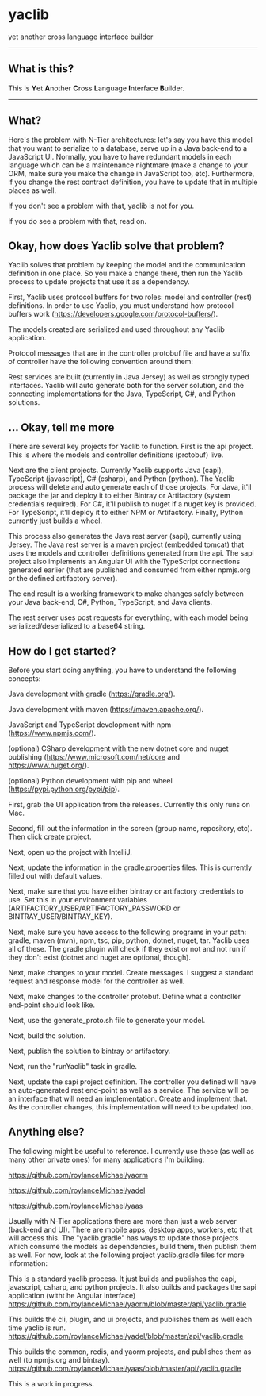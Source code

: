 # yaclib
yet another cross language interface builder


***


## What is this?

This is **Y**et **A**nother **C**ross **L**anguage **I**nterface **B**uilder.


***

## What? 

Here's the problem with N-Tier architectures: let's say you have this model that you want to serialize to a database, serve up in a Java back-end to a JavaScript UI. Normally, you have to have redundant models in each language which can be a maintenance nightmare (make a change to your ORM, make sure you make the change in JavaScript too, etc). Furthermore, if you change the rest contract definition, you have to update that in multiple places as well.

If you don't see a problem with that, yaclib is not for you. 

If you do see a problem with that, read on.


## Okay, how does Yaclib solve that problem?

Yaclib solves that problem by keeping the model and the communication definition in one place. So you make a change there, then run the Yaclib process to update projects that use it as a dependency.

First, Yaclib uses protocol buffers for two roles: model and controller (rest) definitions. In order to use Yaclib, you must understand how protocol buffers work (https://developers.google.com/protocol-buffers/).

The models created are serialized and used throughout any Yaclib application.

Protocol messages that are in the controller protobuf file and have a suffix of controller have the following convention around them:

Rest services are built (currently in Java Jersey) as well as strongly typed interfaces. Yaclib will auto generate both for the server solution, and the connecting implementations for the Java, TypeScript, C#, and Python solutions.

## ... Okay, tell me more

There are several key projects for Yaclib to function. First is the api project. This is where the models and controller definitions (protobuf) live. 

Next are the client projects. Currently Yaclib supports Java (capi), TypeScript (javascript), C# (csharp), and Python (python). The Yaclib process will delete and auto generate each of those projects. For Java, it'll package the jar and deploy it to either Bintray or Artifactory (system credentials required). For C#, it'll publish to nuget if a nuget key is provided. For TypeScript, it'll deploy it to either NPM or Artifactory. Finally, Python currently just builds a wheel. 

This process also generates the Java rest server (sapi), currently using Jersey. The Java rest server is a maven project (embedded tomcat) that uses the models and controller definitions generated from the api. The sapi project also implements an Angular UI with the TypeScript connections generated earlier (that are published and consumed from either npmjs.org or the defined artifactory server).

The end result is a working framework to make changes safely between your Java back-end, C#, Python, TypeScript, and Java clients. 

The rest server uses post requests for everything, with each model being serialized/deserialized to a base64 string.

## How do I get started?

Before you start doing anything, you have to understand the following concepts:

Java development with gradle (https://gradle.org/).

Java development with maven (https://maven.apache.org/).

JavaScript and TypeScript development with npm (https://www.npmjs.com/).

(optional) CSharp development with the new dotnet core and nuget publishing (https://www.microsoft.com/net/core and https://www.nuget.org/).

(optional) Python development with pip and wheel (https://pypi.python.org/pypi/pip).

First, grab the UI application from the releases. Currently this only runs on Mac. 

Second, fill out the information in the screen (group name, repository, etc). Then click create project.

Next, open up the project with IntelliJ. 

Next, update the information in the gradle.properties files. This is currently filled out with default values. 

Next, make sure that you have either bintray or artifactory credentials to use. Set this in your environment variables (ARTIFACTORY_USER/ARTIFACTORY_PASSWORD or BINTRAY_USER/BINTRAY_KEY). 

Next, make sure you have access to the following programs in your path: gradle, maven (mvn), npm, tsc, pip, python, dotnet, nuget, tar. Yaclib uses all of these. The gradle plugin will check if they exist or not and not run if they don't exist (dotnet and nuget are optional, though).

Next, make changes to your model. Create messages. I suggest a standard request and response model for the controller as well.

Next, make changes to the controller protobuf. Define what a controller end-point should look like. 

Next, use the generate_proto.sh file to generate your model.

Next, build the solution.

Next, publish the solution to bintray or artifactory.

Next, run the "runYaclib" task in gradle. 

Next, update the sapi project definition. The controller you defined will have an auto-generated rest end-point as well as a service. The service will be an interface that will need an implementation. Create and implement that. As the controller changes, this implementation will need to be updated too.

## Anything else?
The following might be useful to reference. I currently use these (as well as many other private ones) for many applications I'm building:

https://github.com/roylanceMichael/yaorm

https://github.com/roylanceMichael/yadel

https://github.com/roylanceMichael/yaas

Usually with N-Tier applications there are more than just a web server (back-end and UI). There are mobile apps, desktop apps, workers, etc that will access this. The "yaclib.gradle" has ways to update those projects which consume the models as dependencies, build them, then publish them as well. For now, look at the following project yaclib.gradle files for more information:

This is a standard yaclib process. It just builds and publishes the capi, javascript, csharp, and python projects. It also builds and packages the sapi application (witht he Angular interface)
https://github.com/roylanceMichael/yaorm/blob/master/api/yaclib.gradle

This builds the cli, plugin, and ui projects, and publishes them as well each time yaclib is run.
https://github.com/roylanceMichael/yadel/blob/master/api/yaclib.gradle

This builds the common, redis, and yaorm projects, and publishes them as well (to npmjs.org and bintray).
https://github.com/roylanceMichael/yaas/blob/master/api/yaclib.gradle




This is a work in progress.

